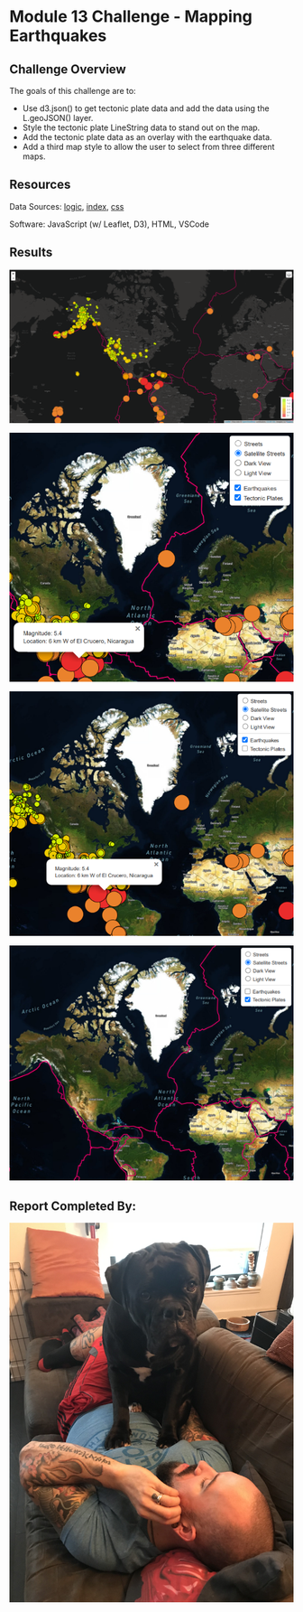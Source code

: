 # Module 13 Challenge - Mapping Earthquakes

## Challenge Overview

The goals of this challenge are to:

- Use d3.json() to get tectonic plate data and add the data using the L.geoJSON() layer.
- Style the tectonic plate LineString data to stand out on the map.
- Add the tectonic plate data as an overlay with the earthquake data.
- Add a third map style to allow the user to select from three different maps.

## Resources
Data Sources: [logic](plots.js), [index](index.html), [css](static/css/style.css)

Software: JavaScript (w/ Leaflet, D3), HTML, VSCode

## Results

![](static/images/final_map.PNG)

![](static/images/detail.PNG)

![](static/images/detail1.PNG)

![](static/images/detail2.PNG)

## Report Completed By:
![](static/images/sal.jpg)
